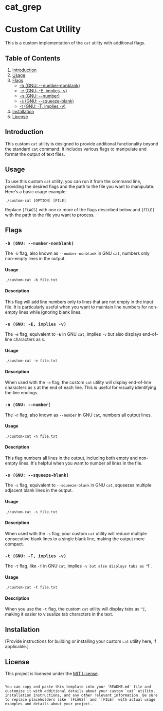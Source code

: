 # cat_grep

# Custom Cat Utility

This is a custom implementation of the `cat` utility with additional flags.

## Table of Contents

1. [Introduction](#introduction)
2. [Usage](#usage)
3. [Flags](#flags)
   - [-b (GNU: --number-nonblank)](#-b-gnu-number-nonblank)
   - [-e (GNU: -E, implies -v)](#-e-gnu--E-implies--v)
   - [-n (GNU: --number)](#-n-gnu--number)
   - [-s (GNU: --squeeze-blank)](#-s-gnu--squeeze-blank)
   - [-t (GNU: -T, implies -v)](#-t-gnu--T-implies--v)
4. [Installation](#installation)
5. [License](#license)

## Introduction

This custom `cat` utility is designed to provide additional functionality beyond the standard `cat` command. It includes various flags to manipulate and format the output of text files.

## Usage

To use this custom `cat` utility, you can run it from the command line, providing the desired flags and the path to the file you want to manipulate. Here's a basic usage example:

```shell
./custom-cat [OPTION] [FILE]
```

Replace `[FLAGS]` with one or more of the flags described below and `[FILE]` with the path to the file you want to process.

## Flags

### `-b (GNU: --number-nonblank)`

The `-b` flag, also known as `--number-nonblank` in GNU `cat`, numbers only non-empty lines in the output.

#### Usage

```shell
./custom-cat -b file.txt
```

#### Description

This flag will add line numbers only to lines that are not empty in the input file. It is particularly useful when you want to maintain line numbers for non-empty lines while ignoring blank lines.

### `-e (GNU: -E, implies -v)`

The `-e` flag, equivalent to `-E` in GNU `cat`, implies `-v` but also displays end-of-line characters as `$`.

#### Usage

```shell
./custom-cat -e file.txt
```

#### Description

When used with the `-e` flag, the custom `cat` utility will display end-of-line characters as `$` at the end of each line. This is useful for visually identifying the line endings.

### `-n (GNU: --number)`

The `-n` flag, also known as `--number` in GNU `cat`, numbers all output lines.

#### Usage

```shell
./custom-cat -n file.txt
```

#### Description

This flag numbers all lines in the output, including both empty and non-empty lines. It's helpful when you want to number all lines in the file.

### `-s (GNU: --squeeze-blank)`

The `-s` flag, equivalent to `--squeeze-blank` in GNU `cat`, squeezes multiple adjacent blank lines in the output.

#### Usage

```shell
./custom-cat -s file.txt
```

#### Description

When used with the `-s` flag, your custom `cat` utility will reduce multiple consecutive blank lines to a single blank line, making the output more compact.

### `-t (GNU: -T, implies -v)`

The `-t` flag, like `-T` in GNU `cat`, implies `-v but also displays tabs as `^I`.

#### Usage

```shell
./custom-cat -t file.txt
```

#### Description

When you use the `-t` flag, the custom `cat` utility will display tabs as `^I`, making it easier to visualize tab characters in the text.

## Installation

[Provide instructions for building or installing your custom `cat` utility here, if applicable.]

## License

This project is licensed under the [MIT License](LICENSE).
```

You can copy and paste this template into your `README.md` file and customize it with additional details about your custom `cat` utility, installation instructions, and any other relevant information. Be sure to replace placeholders like `[FLAGS]` and `[FILE]` with actual usage examples and details about your project.

